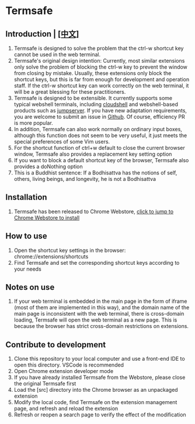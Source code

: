 # Termsafe
## Introduction | [[中文]](https://github.com/wurenny/termsafe/blob/master/readme-zh.md) 
1. Termsafe is designed to solve the problem that the ctrl-w shortcut key cannot be used in the web terminal.
1. Termsafe's original design intention: Currently, most similar extensions only solve the problem of blocking the ctrl-w key to prevent the window from closing by mistake. Usually, these extensions only block the shortcut keys, but this is far from enough for development and operation staff. If the ctrl-w shortcut key can work correctly on the web terminal, it will be a great blessing for these practitioners.
1. Termsafe is designed to be extensible. It currently supports some typical webshell terminals, including [cloudshell](https://github.com/cloudtty/cloudtty) and webshell-based products such as [jumpserver](https://jumpserver.org). If you have new adaptation requirements, you are welcome to submit an issue in [Github](https://github.com/wurenny/termsafe). Of course, efficiency PR is more popular.
1. In addition, Termsafe can also work normally on ordinary input boxes, although this function does not seem to be very useful, it just meets the special preferences of some Vim users.
1. For the shortcut function of ctrl+w default to close the current browser window, Termsafe also provides a replacement key setting option
1. If you want to block a default shortcut key of the browser, Termsafe also provides a doNothing option
1. This is a Buddhist sentence: If a Bodhisattva has the notions of self, others, living beings, and longevity, he is not a Bodhisattva

## Installation
1. Termsafe has been released to Chrome Webstore, [click to jump to Chrome Webstore to install](https://chrome.google.com/webstore/detail/termsafe/)

## How to use
1. Open the shortcut key settings in the browser: chrome://extensions/shortcuts
1. Find Termsafe and set the corresponding shortcut keys according to your needs

## Notes on use
1. If your web terminal is embedded in the main page in the form of iframe (most of them are implemented in this way), and the domain name of the main page is inconsistent with the web terminal, there is cross-domain loading, Termsafe will open the web terminal as a new page. This is because the browser has strict cross-domain restrictions on extensions.

## Contribute to development
1. Clone this repository to your local computer and use a front-end IDE to open this directory. VSCode is recommended
1. Open Chrome extension developer mode
1. If you have already installed Termsafe from the Webstore, please close the original Termsafe first
1. Load the [src] directory into the Chrome browser as an unpackaged extension
1. Modify the local code, find Termsafe on the extension management page, and refresh and reload the extension
1. Refresh or reopen a search page to verify the effect of the modification